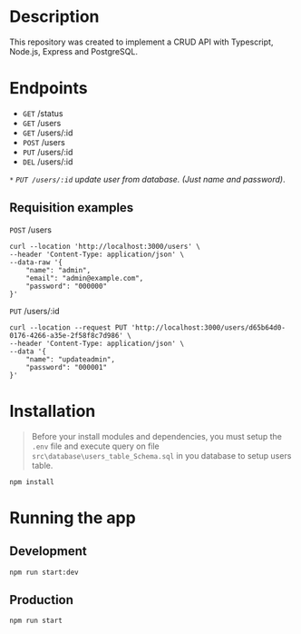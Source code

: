 # Description
This repository was created to implement a CRUD API with Typescript, Node.js, Express and PostgreSQL.

# Endpoints
- `GET`  /status
- `GET`  /users
- `GET`  /users/:id
- `POST` /users
- `PUT`  /users/:id 
- `DEL`  /users/:id

*`*` `PUT /users/:id` update user from database. (Just name and password)*.

## Requisition examples
`POST` /users
```
curl --location 'http://localhost:3000/users' \
--header 'Content-Type: application/json' \
--data-raw '{
    "name": "admin",
    "email": "admin@example.com",
    "password": "000000"
}'
```

`PUT`  /users/:id 
```
curl --location --request PUT 'http://localhost:3000/users/d65b64d0-0176-4266-a35e-2f58f8c7d986' \
--header 'Content-Type: application/json' \
--data '{
    "name": "updateadmin",
    "password": "000001"
}'
```

# Installation
> Before your install modules and dependencies, you must setup the `.env` file and execute query on file `src\database\users_table_Schema.sql` in you database to setup users table.


```
npm install
```

# Running the app
## Development
```
npm run start:dev
```

## Production
```
npm run start
```